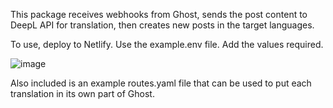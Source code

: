 This package receives webhooks from Ghost, sends the post content to DeepL API for translation, then creates new posts in the target languages.

To use, deploy to Netlify.
Use the example.env file.  Add the values required.

![image](https://github.com/user-attachments/assets/4bef6ad3-04d2-4342-9d34-0ae7899352dc)

Also included is an example routes.yaml file that can be used to put each translation in its own part of Ghost.

